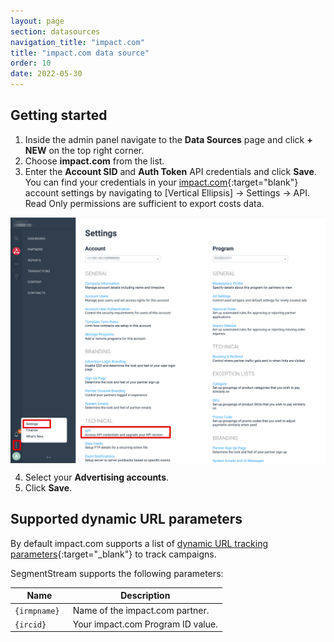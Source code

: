 ```yaml
---
layout: page
section: datasources
navigation_title: "impact.com"
title: "impact.com data source"
order: 10
date: 2022-05-30
---
```


## Getting started

1. Inside the admin panel navigate to the **Data Sources** page and click **+ NEW** on the top right corner.
2. Choose **impact.com** from the list.
3. Enter the **Account SID** and **Auth Token** API credentials and click **Save**. You can find your credentials in your [impact.com](https://app.impact.com/){:target="blank"} account settings by navigating to [Vertical Ellipsis] → Settings → API. Read Only permissions are sufficient to export costs data.
<img src="/img/impact_auth_1_api.png" alt="Impact — API" width="600" style="display:block"/>

4. Select your **Advertising accounts**.
5. Click **Save**.

## Supported dynamic URL parameters

By default impact.com supports a list of [dynamic URL tracking parameters](https://integrations.impact.com/impact-brand/docs/branch#section-link-parameters-reference){:target="_blank"} to track campaigns.

SegmentStream supports the following parameters:

Name|Description
--- | ---
`{irmpname}	` | Name of the impact.com partner.
`{ircid}` | Your impact.com Program ID value.
